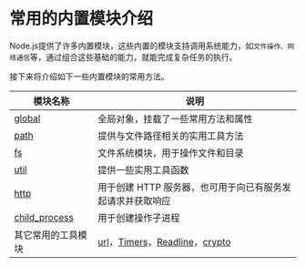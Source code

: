 # 常用的内置模块介绍

Node.js提供了许多内置模块，这些内置的模块支持调用系统能力，如`文件操作、网络通信`等，通过组合这些基础的能力，就能完成复杂任务的执行。

接下来将介绍如下一些内置模块的常用方法。

| 模块名称                                                     | 说明                                                         |
| ------------------------------------------------------------ | ------------------------------------------------------------ |
| [global](https://link.juejin.cn/?target=https%3A%2F%2Fnodejs.cn%2Fdist%2Flatest-v18.x%2Fdocs%2Fapi%2Fglobals.html%23%E5%85%A8%E5%B1%80%E5%AF%B9%E8%B1%A1) | 全局对象，挂载了一些常用方法和属性                           |
| [path](https://link.juejin.cn/?target=https%3A%2F%2Fnodejs.cn%2Fdist%2Flatest-v18.x%2Fdocs%2Fapi%2Fpath.html) | 提供与文件路径相关的实用工具方法                             |
| [fs](https://link.juejin.cn/?target=https%3A%2F%2Fnodejs.cn%2Fdist%2Flatest-v18.x%2Fdocs%2Fapi%2Ffs.html) | 文件系统模块，用于操作文件和目录                             |
| [util](https://link.juejin.cn/?target=https%3A%2F%2Fnodejs.cn%2Fdist%2Flatest-v18.x%2Fdocs%2Fapi%2Futil.html) | 提供一些实用工具函数                                         |
| [http](https://link.juejin.cn/?target=https%3A%2F%2Fnodejs.cn%2Fdist%2Flatest-v18.x%2Fdocs%2Fapi%2Fhttp.html) | 用于创建 HTTP 服务器，也可用于向已有服务发起请求并获取响应   |
| [child_process](https://link.juejin.cn/?target=https%3A%2F%2Fnodejs.cn%2Fdist%2Flatest-v18.x%2Fdocs%2Fapi%2Fchild_process.html) | 用于创建操作子进程                                           |
| 其它常用的工具模块                                           | [url](https://link.juejin.cn/?target=https%3A%2F%2Fnodejs.cn%2Fdist%2Flatest-v18.x%2Fdocs%2Fapi%2Furl.html)，[Timers](https://link.juejin.cn/?target=https%3A%2F%2Fnodejs.cn%2Fdist%2Flatest-v18.x%2Fdocs%2Fapi%2Ftimers.html)，[Readline](https://link.juejin.cn/?target=https%3A%2F%2Fnodejs.cn%2Fdist%2Flatest-v18.x%2Fdocs%2Fapi%2Freadline.html)，[crypto](https://link.juejin.cn/?target=https%3A%2F%2Fnodejs.cn%2Fdist%2Flatest-v18.x%2Fdocs%2Fapi%2Fcrypto.html) |
